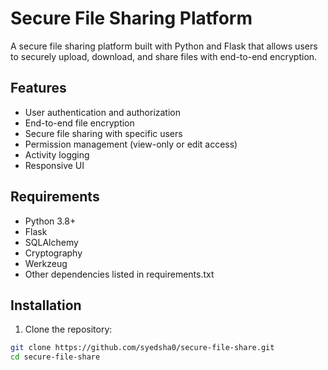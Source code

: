 # Secure File Sharing Platform

A secure file sharing platform built with Python and Flask that allows users to securely upload, download, and share files with end-to-end encryption.

## Features

- User authentication and authorization
- End-to-end file encryption
- Secure file sharing with specific users
- Permission management (view-only or edit access)
- Activity logging
- Responsive UI

## Requirements

- Python 3.8+
- Flask
- SQLAlchemy
- Cryptography
- Werkzeug
- Other dependencies listed in requirements.txt

## Installation

1. Clone the repository:
```bash
git clone https://github.com/syedsha0/secure-file-share.git
cd secure-file-share


